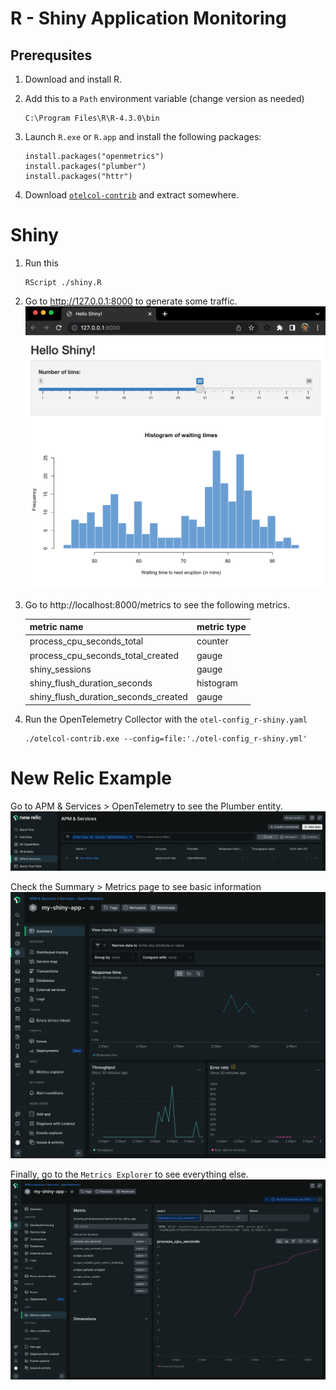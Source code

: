 # R - Shiny Application Monitoring

## Prerequsites
1. Download and install R.

2. Add this to a `Path` environment variable (change version as needed)
   ```
   C:\Program Files\R\R-4.3.0\bin
   ```

3. Launch `R.exe` or `R.app` and install the following packages:
   ```
   install.packages("openmetrics")
   install.packages("plumber")
   install.packages("httr")
   ```

4. Download [`otelcol-contrib`](https://github.com/open-telemetry/opentelemetry-collector-releases/releases) and extract somewhere.

# Shiny

1. Run this
   ```
   RScript ./shiny.R
   ```

2. Go to http://127.0.0.1:8000 to generate some traffic.
   ![](images/r-shiny_01.png)

3. Go to http://localhost:8000/metrics to see the following metrics.

    | metric name | metric type |
    | :---------- | :---------- |
    | process_cpu_seconds_total | counter |
    | process_cpu_seconds_total_created | gauge |
    | shiny_sessions | gauge |
    | shiny_flush_duration_seconds | histogram |
    | shiny_flush_duration_seconds_created | gauge |
   
4. Run the OpenTelemetry Collector with the `otel-config_r-shiny.yaml`
   ```
   ./otelcol-contrib.exe --config=file:'./otel-config_r-shiny.yml'
   ```
# New Relic Example
Go to APM & Services > OpenTelemetry to see the Plumber entity.
![](images/r-shiny_02.png)

Check the Summary > Metrics page to see basic information
![](images/r-shiny_03.png)

Finally, go to the `Metrics Explorer` to see everything else.
![](images/r-shiny_04.png)
